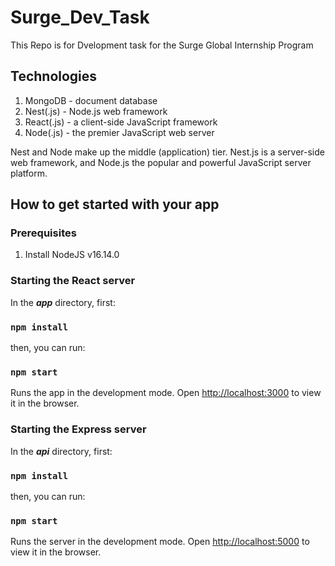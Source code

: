 # Surge_Dev_Task
This Repo is for Dvelopment task for the Surge Global Internship Program

## Technologies

1. MongoDB - document database
2. Nest(.js) - Node.js web framework
3. React(.js) - a client-side JavaScript framework
4. Node(.js) - the premier JavaScript web server

Nest and Node make up the middle (application) tier. Nest.js is a server-side web framework, and Node.js the popular and powerful JavaScript server platform.

## How to get started with your app

### Prerequisites

1. Install NodeJS v16.14.0

### Starting the React server

In the <b><i>app</i></b> directory, first:

### `npm install`

then, you can run:

### `npm start`

Runs the app in the development mode.
Open [http://localhost:3000](http://localhost:3000) to view it in the browser.

### Starting the Express server

In the <b><i>api</i></b> directory, first:

### `npm install`

then, you can run:

### `npm start`

Runs the server in the development mode.
Open [http://localhost:5000](http://localhost:5000) to view it in the browser.
